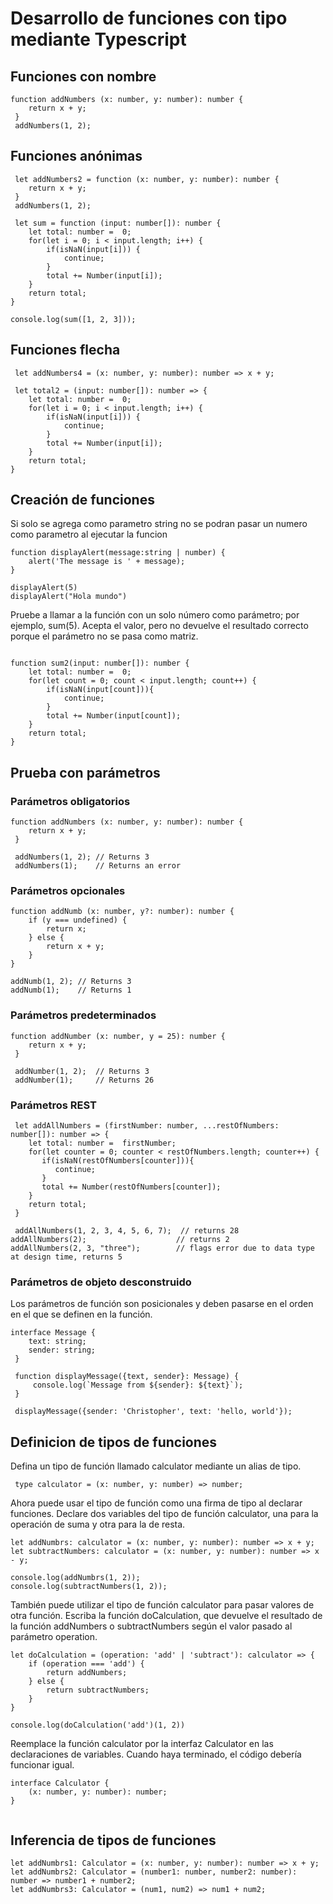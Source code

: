 # Desarrollo de funciones con tipo mediante Typescript

## Funciones con nombre

```ts:
function addNumbers (x: number, y: number): number {
    return x + y;
 }
 addNumbers(1, 2);
```

## Funciones anónimas

```ts:
 let addNumbers2 = function (x: number, y: number): number {
    return x + y;
 }
 addNumbers(1, 2);
```

```ts:
 let sum = function (input: number[]): number {
    let total: number =  0;
    for(let i = 0; i < input.length; i++) {
        if(isNaN(input[i])) {
            continue;
        }
        total += Number(input[i]);
    }
    return total;
}

console.log(sum([1, 2, 3]));
```

## Funciones flecha

```ts:
 let addNumbers4 = (x: number, y: number): number => x + y;

 let total2 = (input: number[]): number => {
    let total: number =  0;
    for(let i = 0; i < input.length; i++) {
        if(isNaN(input[i])) {
            continue;
        }
        total += Number(input[i]);
    }
    return total;
}
```

## Creación de funciones

Si solo se agrega como parametro string no se podran pasar un numero como parametro al ejecutar la funcion

```ts:
function displayAlert(message:string | number) {
    alert('The message is ' + message);
}

displayAlert(5)
displayAlert("Hola mundo")
```

Pruebe a llamar a la función con un solo número como parámetro; por ejemplo, sum(5). Acepta el valor, pero no devuelve el resultado correcto porque el parámetro no se pasa como matriz.

```ts:

function sum2(input: number[]): number {
    let total: number =  0;
    for(let count = 0; count < input.length; count++) {
        if(isNaN(input[count])){
            continue;
        }
        total += Number(input[count]);
    }
    return total;
}

```

## Prueba con parámetros

### Parámetros obligatorios

```ts:
function addNumbers (x: number, y: number): number {
    return x + y;
 }

 addNumbers(1, 2); // Returns 3
 addNumbers(1);    // Returns an error
```

### Parámetros opcionales

```ts:
function addNumb (x: number, y?: number): number {
    if (y === undefined) {
        return x;
    } else {
        return x + y;
    }
}

addNumb(1, 2); // Returns 3
addNumb(1);    // Returns 1
```

### Parámetros predeterminados

```ts:
function addNumber (x: number, y = 25): number {
    return x + y;
 }

 addNumber(1, 2);  // Returns 3
 addNumber(1);     // Returns 26
```

### Parámetros REST

```ts:
 let addAllNumbers = (firstNumber: number, ...restOfNumbers: number[]): number => {
    let total: number =  firstNumber;
    for(let counter = 0; counter < restOfNumbers.length; counter++) {
       if(isNaN(restOfNumbers[counter])){
          continue;
       }
       total += Number(restOfNumbers[counter]);
    }
    return total;
 }

 addAllNumbers(1, 2, 3, 4, 5, 6, 7);  // returns 28
addAllNumbers(2);                    // returns 2
addAllNumbers(2, 3, "three");        // flags error due to data type at design time, returns 5
```

### Parámetros de objeto desconstruido

Los parámetros de función son posicionales y deben pasarse en el orden en el que se definen en la función.

```ts:
interface Message {
    text: string;
    sender: string;
 }

 function displayMessage({text, sender}: Message) {
     console.log(`Message from ${sender}: ${text}`);
 }

 displayMessage({sender: 'Christopher', text: 'hello, world'});
```

## Definicion de tipos de funciones

Defina un tipo de función llamado calculator mediante un alias de tipo.

```ts:
 type calculator = (x: number, y: number) => number;
```

Ahora puede usar el tipo de función como una firma de tipo al declarar funciones. Declare dos variables del tipo de función calculator, una para la operación de suma y otra para la de resta.

```ts:
let addNumbrs: calculator = (x: number, y: number): number => x + y;
let subtractNumbers: calculator = (x: number, y: number): number => x - y;

console.log(addNumbrs(1, 2));
console.log(subtractNumbers(1, 2));
```

También puede utilizar el tipo de función calculator para pasar valores de otra función. Escriba la función doCalculation, que devuelve el resultado de la función addNumbers o subtractNumbers según el valor pasado al parámetro operation.

```ts:
let doCalculation = (operation: 'add' | 'subtract'): calculator => {
    if (operation === 'add') {
        return addNumbers;
    } else {
        return subtractNumbers;
    }
}

console.log(doCalculation('add')(1, 2))
```

Reemplace la función calculator por la interfaz Calculator en las declaraciones de variables. Cuando haya terminado, el código debería funcionar igual.

```ts:
interface Calculator {
    (x: number, y: number): number;
}


```

## Inferencia de tipos de funciones

```ts:
let addNumbrs1: Calculator = (x: number, y: number): number => x + y;
let addNumbrs2: Calculator = (number1: number, number2: number): number => number1 + number2;
let addNumbrs3: Calculator = (num1, num2) => num1 + num2;
```
